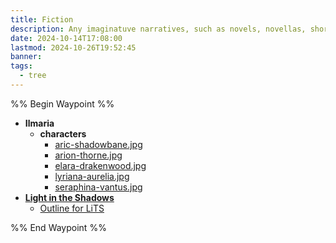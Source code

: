 ```yaml
---
title: Fiction
description: Any imaginatuve narratives, such as novels, novellas, short stories, etc.
date: 2024-10-14T17:08:00
lastmod: 2024-10-26T19:52:45
banner: 
tags:
  - tree
---
```

%% Begin Waypoint %%  
- **Ilmaria**  
	- **characters**  
		- [aric-shadowbane.jpg](./Ilmaria/characters/aric-shadowbane.jpg)  
		- [arion-thorne.jpg](./Ilmaria/characters/arion-thorne.jpg)  
		- [elara-drakenwood.jpg](./Ilmaria/characters/elara-drakenwood.jpg)  
		- [lyriana-aurelia.jpg](./Ilmaria/characters/lyriana-aurelia.jpg)  
		- [seraphina-vantus.jpg](./Ilmaria/characters/seraphina-vantus.jpg)  
- **[Light in the Shadows](./Light%20in%20the%20Shadows/_index.md)**  
	- [Outline for LiTS](../../../PRIVATE-lits-outline.md)  
  
%% End Waypoint %%  
